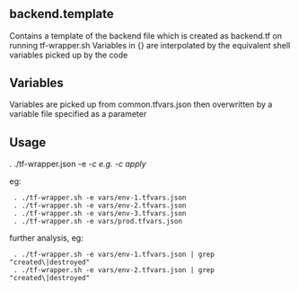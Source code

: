 #

## backend.template
Contains a template of the backend file which is created as backend.tf on running tf-wrapper.sh
Variables in {} are interpolated by the equivalent shell variables picked up by the code 

## Variables 
Variables are picked up from common.tfvars.json then overwritten by a variable file specified as a parameter

## Usage
. ./tf-wrapper.json -e <var file> -c <terraform command>
e.g. -c apply

eg:

     . ./tf-wrapper.sh -e vars/env-1.tfvars.json
     . ./tf-wrapper.sh -e vars/env-2.tfvars.json
     . ./tf-wrapper.sh -e vars/env-3.tfvars.json
     . ./tf-wrapper.sh -e vars/prod.tfvars.json

further analysis, eg:

     . ./tf-wrapper.sh -e vars/env-1.tfvars.json | grep "created\|destroyed"
     . ./tf-wrapper.sh -e vars/env-2.tfvars.json | grep "created\|destroyed"